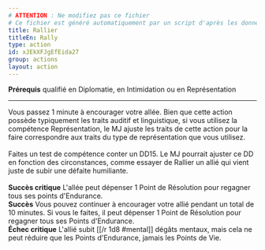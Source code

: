 ```yaml
---
# ATTENTION : Ne modifiez pas ce fichier
# Ce fichier est généré automatiquement par un script d'après les données du module Foundry VTT officiel et de sa traduction
title: Rallier
titleEn: Rally
type: action
id: xJEkXFJgEfEida27
group: actions
layout: action
---
```

<p><span><strong>Prérequis</strong> qualifié en Diplomatie, en Intimidation ou en Représentation</span></p><hr><p>Vous passez 1 minute à encourager votre allée. Bien que cette action possède typiquement les traits auditif et linguistique, si vous utilisez la compétence Représentation, le MJ ajuste les traits de cette action pour la faire correspondre aux traits du type de représentation que vous utilisez.<br><br>Faites un test de compétence conter un DD15. Le MJ pourrait ajuster ce DD  en fonction des circonstances, comme essayer de Rallier un allié qui vient juste de subir une défaite humiliante.<br><br><strong>Succès critique</strong> L'allée peut dépenser 1 Point de Résolution pour regagner tous ses points d'Endurance.<br><strong>Succès</strong> Vous pouvez continuer à encourager votre allié pendant un total de 10 minutes. Si vous le faites, il peut dépenser 1 Point de Résolution pour regagner tous ses Points d'Endurance.<br><strong>Échec critique</strong> L'allié subit [[/r 1d8 #mental]] dégâts mentaux, mais cela ne peut réduire que les Points d'Endurance, jamais les Points de Vie.</p>
